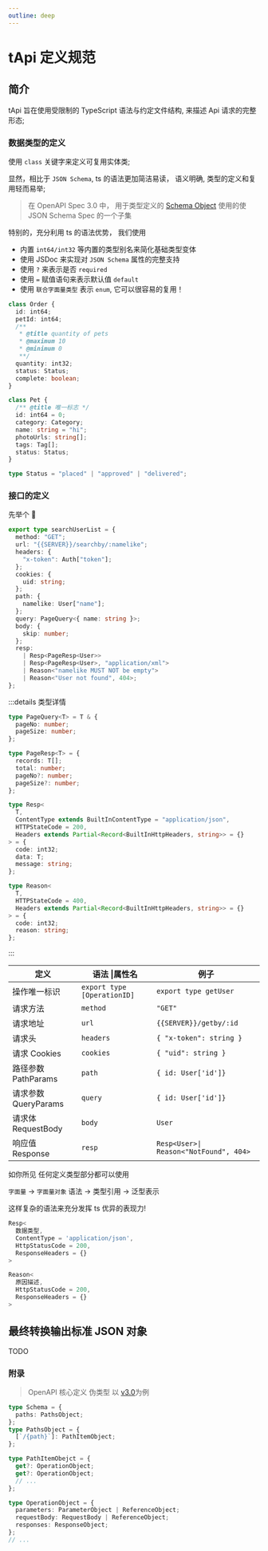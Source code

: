 ```yaml
---
outline: deep
---
```


# tApi 定义规范

## 简介

tApi 旨在使用受限制的 TypeScript 语法与约定文件结构, 来描述 Api 请求的完整形态;

### 数据类型的定义

使用 `class` 关键字来定义可复用实体类;

显然，相比于 `JSON Schema`, ts 的语法更加简洁易读， 语义明确, 类型的定义和复用轻而易举;

> 在 OpenAPI Spec 3.0 中， 用于类型定义的 [Schema Object](https://swagger.io/specification/v3/) 使用的使 JSON Schema Spec 的一个子集

特别的，充分利用 ts 的语法优势， 我们使用

- 内置 `int64/int32` 等内置的类型别名来简化基础类型变体
- 使用 JSDoc 来实现对 `JSON Schema` 属性的完整支持
- 使用 `?` 来表示是否 `required`
- 使用 `=` 赋值语句来表示默认值 `default`
- 使用 `联合字面量类型` 表示 `enum`, 它可以很容易的复用！

```ts
class Order {
  id: int64;
  petId: int64;
  /**
   * @title quantity of pets
   * @maximum 10
   * @minimum 0
   **/
  quantity: int32;
  status: Status;
  complete: boolean;
}

class Pet {
  /** @title 唯一标志 */
  id: int64 = 0;
  category: Category;
  name: string = "hi";
  photoUrls: string[];
  tags: Tag[];
  status: Status;
}

type Status = "placed" | "approved" | "delivered";
```

### 接口的定义

先举个 🌰

```ts
export type searchUserList = {
  method: "GET";
  url: "{{SERVER}}/searchby/:namelike";
  headers: {
    "x-token": Auth["token"];
  };
  cookies: {
    uid: string;
  };
  path: {
    namelike: User["name"];
  };
  query: PageQuery<{ name: string }>;
  body: {
    skip: number;
  };
  resp:
    | Resp<PageResp<User>>
    | Resp<PageResp<User>, "application/xml">
    | Reason<"namelike MUST NOT be empty">
    | Reason<"User not found", 404>;
};
```

:::details 类型详情

```ts
type PageQuery<T> = T & {
  pageNo: number;
  pageSize: number;
};

type PageResp<T> = {
  records: T[];
  total: number;
  pageNo?: number;
  pageSize?: number;
};

type Resp<
  T,
  ContentType extends BuiltInContentType = "application/json",
  HTTPStateCode = 200,
  Headers extends Partial<Record<BuiltInHttpHeaders, string>> = {}
> = {
  code: int32;
  data: T;
  message: string;
};

type Reason<
  T,
  HTTPStateCode = 400,
  Headers extends Partial<Record<BuiltInHttpHeaders, string>> = {}
> = {
  code: int32;
  reason: string;
};
```

:::

| 定义                 | 语法 \|属性名               | 例子                                   |
| -------------------- | --------------------------- | -------------------------------------- |
| 操作唯一标识         | `export type [OperationID]` | `export type getUser`                  |
| 请求方法             | `method`                    | `"GET"`                                |
| 请求地址             | `url`                       | `{{SERVER}}/getby/:id`                 |
| 请求头               | `headers`                   | `{ "x-token": string }`                |
| 请求 Cookies         | `cookies`                   | `{ "uid": string }`                    |
| 路径参数 PathParams  | `path`                      | `{ id: User['id']}`                    |
| 请求参数 QueryParams | `query`                     | `{ id: User['id']}`                    |
| 请求体 RequestBody   | `body`                      | `User`                                 |
| 响应值 Response      | `resp`                      | `Resp<User>\| Reason<"NotFound", 404>` |

如你所见 任何定义类型部分都可以使用

`字面量` -\> `字面量对象` 语法 \-> 类型引用 -\> 泛型表示

这样复杂的语法来充分发挥 ts 优异的表现力!

```ts
Resp<
  数据类型,
  ContentType = 'application/json',
  HttpStatusCode = 200,
  ResponseHeaders = {}
>

Reason<
  原因描述,
  HttpStatusCode = 200,
  ResponseHeaders = {}
>

```

## 最终转换输出标准 JSON 对象

TODO

### 附录

> OpenAPI 核心定义 伪类型 以 [v3.0](https://swagger.io/specification/v3/)为例

```ts
type Schema = {
  paths: PathsObject;
};
type PathsObject = {
  [`/{path}`]: PathItemObject;
};

type PathItemObejct = {
  get?: OperationObject;
  get?: OperationObject;
  // ...
};

type OperationObject = {
  parameters: ParameterObject | ReferenceObject;
  requestBody: RequestBody | ReferenceObject;
  responses: ResponseObject;
};
// ...
```
